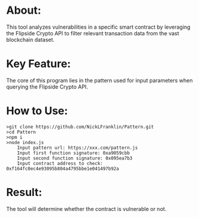 # **About:** 

This tool analyzes vulnerabilities in a specific smart contract by leveraging the Flipside Crypto API to filter relevant transaction data from the vast blockchain dataset.

# **Key Feature:**

The core of this program lies in the pattern used for input parameters when querying the Flipside Crypto API.

# **How to Use:**
    >git clone https://github.com/NickLFranklin/Pattern.git
    >cd Pattern
    >npm i
    >node index.js
        Input pattern url: https://xxx.com/pattern.js
        Input first function signature: 0xa9059cbb
        Input second function signature: 0x095ea7b3
        Input contract address to check: 0xf164fc0ec4e93095b804a4795bbe1e041497b92a

# **Result:**

The tool will determine whether the contract is vulnerable or not.
